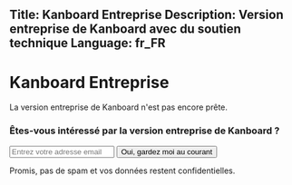 Title: Kanboard Entreprise
Description: Version entreprise de Kanboard avec du soutien technique
Language: fr_FR
---

Kanboard Entreprise
===================

La version entreprise de Kanboard n'est pas encore prête.

<form id="newsletter" method="post" action="/subscribe/enterprise">
    <h3>Êtes-vous intéressé par la version entreprise de Kanboard ?</h3>
    <input type="email" name="email" required placeholder="Entrez votre adresse email">
    <input type="submit" value="Oui, gardez moi au courant" class="btn btn-blue">
    <p>Promis, pas de spam et vos données restent confidentielles.</p>
</form>

